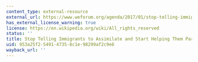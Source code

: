 ```yaml
---
content_type: external-resource
external_url: https://www.weforum.org/agenda/2017/01/stop-telling-immigrants-to-assimilate-and-start-helping-them-participate/
has_external_license_warning: true
license: https://en.wikipedia.org/wiki/All_rights_reserved
status: ''
title: Stop Telling Immigrants to Assimilate and Start Helping Them Participate
uid: 953a25f2-5491-4735-8c1e-98299af2c9e6
wayback_url: ''
---
```

